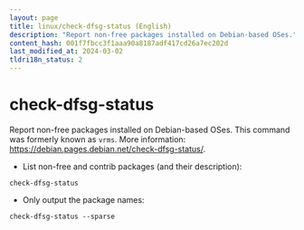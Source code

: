 ```yaml
---
layout: page
title: linux/check-dfsg-status (English)
description: "Report non-free packages installed on Debian-based OSes."
content_hash: 001f7fbcc3f1aaa90a8187adf417cd26a7ec202d
last_modified_at: 2024-03-02
tldri18n_status: 2
---
```

# check-dfsg-status

Report non-free packages installed on Debian-based OSes.
This command was formerly known as `vrms`.
More information: <https://debian.pages.debian.net/check-dfsg-status/>.

- List non-free and contrib packages (and their description):

`check-dfsg-status`

- Only output the package names:

`check-dfsg-status --sparse`
